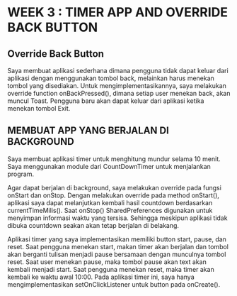 # WEEK 3 : TIMER APP AND OVERRIDE BACK BUTTON

## Override Back Button
Saya membuat aplikasi sederhana dimana pengguna tidak dapat keluar dari aplikasi dengan
menggunakan tombol back, melainkan harus menekan tombol yang disediakan.
Untuk mengimplementasikannya, saya melakukan override function onBackPressed(), dimana
setiap user menekan back, akan muncul Toast.
Pengguna baru akan dapat keluar dari aplikasi ketika menekan tombol Exit.

## MEMBUAT APP YANG BERJALAN DI BACKGROUND
Saya membuat aplikasi timer untuk menghitung mundur selama 10 menit. Saya menggunakan
module dari CountDownTimer untuk menjalankan program.

Agar dapat berjalan di background, saya melakukan override pada fungsi onStart dan onStop.
Dengan melakukan override pada method onStart(), aplikasi saya dapat melanjutkan kembali
hasil countdown berdasarkan currentTimeMilis(). Saat onStop() SharedPreferences digunakan
untuk menyimpan informasi waktu yang tersisa. Sehingga meskipun aplikasi tidak dibuka
countdown seakan akan tetap berjalan di belakang.

Aplikasi timer yang saya implementasikan memiliki button start, pause, dan reset. Saat pengguna
menekan start, makan timer akan berjalan dan tombol akan berganti tulisan menjadi pause
bersamaan dengan munculnya tombol reset. Saat user menekan pause, maka tombol pause akan
text akan kembali menjadi start. Saat pengguna menekan reset, maka timer akan kembali ke
waktu awal 10:00.
Pada aplikasi timer ini, saya hanya mengimplementasikan setOnClickListener untuk button pada
onCreate().
